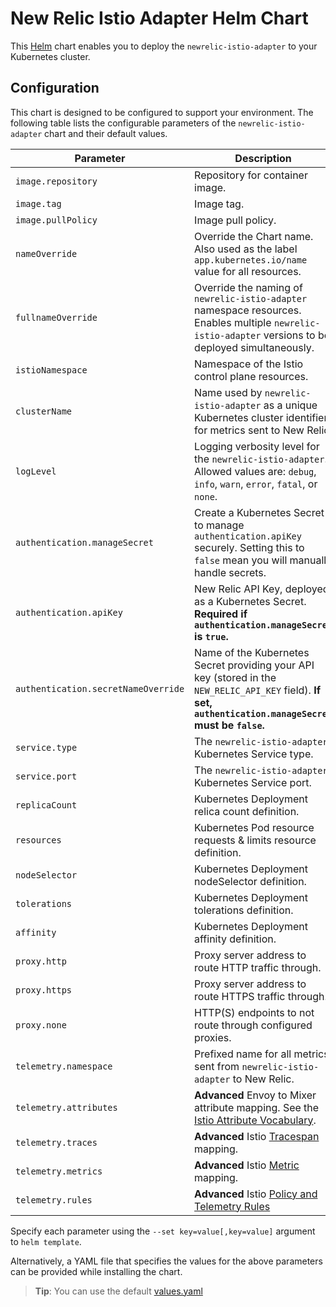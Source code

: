 # New Relic Istio Adapter Helm Chart

This [Helm](https://helm.sh/) chart enables you to deploy the `newrelic-istio-adapter` to your Kubernetes cluster.

## Configuration

This chart is designed to be configured to support your environment.
The following table lists the configurable parameters of the `newrelic-istio-adapter` chart and their default values.

| Parameter                           | Description                                                                                                                                                             | Default                                                     |
|-------------------------------------|-------------------------------------------------------------------------------------------------------------------------------------------------------------------------|-------------------------------------------------------------|
| `image.repository`                  | Repository for container image.                                                                                                                                         | `newrelic/newrelic-istio-adapter`|
| `image.tag`                         | Image tag.                                                                                                                                                              | `latest`                                                    |
| `image.pullPolicy`                  | Image pull policy.                                                                                                                                                      | `IfNotPresent`                                              |
| `nameOverride`                      | Override the Chart name. Also used as the label `app.kubernetes.io/name` value for all resources.                                                                       | `""`                                                        |
| `fullnameOverride`                  | Override the naming of `newrelic-istio-adapter` namespace resources. Enables multiple `newrelic-istio-adapter` versions to be deployed simultaneously.                  | `""`                                                        |
| `istioNamespace`                    | Namespace of the Istio control plane resources.                                                                                                                         | `istio-system`                                              |
| `clusterName`                       | Name used by `newrelic-istio-adapter` as a unique Kubernetes cluster identifier for metrics sent to New Relic.                                                          | `istio-cluster`                                             |
| `logLevel`                          | Logging verbosity level for the `newrelic-istio-adapter`. Allowed values are: `debug`, `info`, `warn`, `error`, `fatal`, or `none`.                                     | `error`                                   |
| `authentication.manageSecret`       | Create a Kubernetes Secret to manage `authentication.apiKey` securely. Setting this to `false` mean you will manually handle secrets.                                   | `true`                                                      |
| `authentication.apiKey`             | New Relic API Key, deployed as a Kubernetes Secret. **Required if `authentication.manageSecret` is `true`.**                                                            | `""`                                                        |
| `authentication.secretNameOverride` | Name of the Kubernetes Secret providing your API key (stored in the `NEW_RELIC_API_KEY` field). **If set, `authentication.manageSecret` must be `false`.**              | `""`                                                        |
| `service.type`                      | The `newrelic-istio-adapter` Kubernetes Service type.                                                                                                                   | `ClusterIP`                                                 |
| `service.port`                      | The `newrelic-istio-adapter` Kubernetes Service port.                                                                                                                   | 80                                                          |
| `replicaCount`                      | Kubernetes Deployment relica count definition.                                                                                                                          | `1`                                                         |
| `resources`                         | Kubernetes Pod resource requests & limits resource definition.                                                                                                          | `{}`                                                        |
| `nodeSelector`                      | Kubernetes Deployment nodeSelector definition.                                                                                                                          | `{}`                                                        |
| `tolerations`                       | Kubernetes Deployment tolerations definition.                                                                                                                           | `[]`                                                        |
| `affinity`                          | Kubernetes Deployment affinity definition.                                                                                                                              | `{}`                                                        |
| `proxy.http`                        | Proxy server address to route HTTP traffic through.                                                                                                                     | No value set                                                |
| `proxy.https`                       | Proxy server address to route HTTPS traffic through.                                                                                                                    | No value set                                                |
| `proxy.none`                        | HTTP(S) endpoints to not route through configured proxies.                                                                                                              | No value set                                                |
| `telemetry.namespace`               | Prefixed name for all metrics sent from `newrelic-istio-adapter` to New Relic.                                                                                          | `istio`                                                     |
| `telemetry.attributes`              | **Advanced** Envoy to Mixer attribute mapping. See the [Istio Attribute Vocabulary](https://istio.io/docs/reference/config/policy-and-telemetry/attribute-vocabulary/). | *See [values.yaml](values.yaml)*                            |
| `telemetry.traces`                  | **Advanced** Istio [Tracespan](https://istio.io/docs/reference/config/policy-and-telemetry/templates/tracespan/) mapping.                                               | *See [values.yaml](values.yaml)*                            |
| `telemetry.metrics`                 | **Advanced** Istio [Metric](https://istio.io/docs/reference/config/policy-and-telemetry/templates/metric/) mapping.                                                     | *See [values.yaml](values.yaml)*                            |
| `telemetry.rules`                   | **Advanced** Istio [Policy and Telemetry Rules](https://istio.io/docs/reference/config/policy-and-telemetry/istio.policy.v1beta1/)                                      | *See [values.yaml](values.yaml)*                            |


Specify each parameter using the `--set key=value[,key=value]` argument to `helm template`.

Alternatively, a YAML file that specifies the values for the above parameters can be provided while installing the chart.
> **Tip**: You can use the default [values.yaml](values.yaml)
